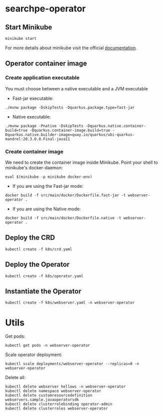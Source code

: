 # searchpe-operator

## Start Minikube

```shell
minikube start
```

For more details about minikube visit the official [documentation](https://minikube.sigs.k8s.io/docs/start/).

## Operator container image

### Create application executable

You must choose between a native executable and a JVM executable

- Fast-jar executable:

```shell
./mvnw package -DskipTests -Dquarkus.package.type=fast-jar
```

- Native executable:

```shell
./mvnw package -Pnative -DskipTests -Dquarkus.native.container-build=true -Dquarkus.container-image.build=true -Dquarkus.native.builder-image=quay.io/quarkus/ubi-quarkus-mandrel:20.3.0.0.Final-java11
```

### Create container image

We need to create the container image inside Minikube. Point your shell to minikube's docker-daemon:

```shell
eval $(minikube -p minikube docker-env)
```

- If you are using the Fast-jar mode:

```shell
docker build -f src/main/docker/Dockerfile.fast-jar -t webserver-operator .
```

- If you are using the Native mode:

```shell
docker build -f src/main/docker/Dockerfile.native -t webserver-operator .
```

## Deploy the CRD

```shell
kubectl create -f k8s/crd.yaml
```

## Deploy the Operator

```shell
kubectl create -f k8s/operator.yaml
```

## Instantiate the Operator

```shell
kubectl create -f k8s/webserver.yaml -n webserver-operator
```

# Utils

Get pods:

```shell
kubectl get pods -n webserver-operator
```

Scale operator deployment:

```shell
kubectl scale deployments/webserver-operator --replicas=0 -n webserver-operator
```

Delete all:

```shell
kubectl delete webserver hellows -n webserver-operator
kubectl delete namespace webserver-operator
kubectl delete customresourcedefinition webservers.sample.javaoperatorsdk
kubectl delete clusterrolebinding operator-admin
kubectl delete clusterroles webserver-operator
```

